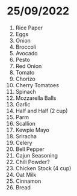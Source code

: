 # 25/09/2022

1. Rice Paper
2. Eggs
3. Onion
4. Broccoli
5. Avocado
6. Pesto
7. Red Onion
8. Tomato
9. Chorizo
10. Cherry Tomatoes
11. Spinach
12. Mozzarella Balls
13. Garlic
14. Half and Half (2 cup)
15. Parm
16. Scallion
17. Kewpie Mayo
18. Sriracha
19. Celery
20. Bell Pepper
21. Cajun Seasoning
22. Chili Powder?
23. Chicken Stock (4 cup)
24. Oat Milk
25. Cinnamon
26. Bread

